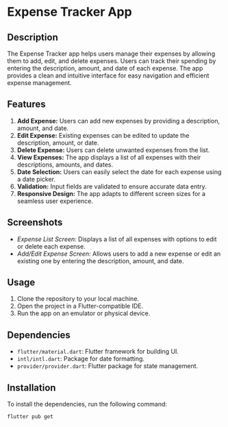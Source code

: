 # Expense Tracker App

## Description
The Expense Tracker app helps users manage their expenses by allowing them to add, edit, and delete expenses. Users can track their spending by entering the description, amount, and date of each expense. The app provides a clean and intuitive interface for easy navigation and efficient expense management.

## Features
1. **Add Expense:** Users can add new expenses by providing a description, amount, and date.
2. **Edit Expense:** Existing expenses can be edited to update the description, amount, or date.
3. **Delete Expense:** Users can delete unwanted expenses from the list.
4. **View Expenses:** The app displays a list of all expenses with their descriptions, amounts, and dates.
5. **Date Selection:** Users can easily select the date for each expense using a date picker.
6. **Validation:** Input fields are validated to ensure accurate data entry.
7. **Responsive Design:** The app adapts to different screen sizes for a seamless user experience.

## Screenshots
- *Expense List Screen:* Displays a list of all expenses with options to edit or delete each expense.
- *Add/Edit Expense Screen:* Allows users to add a new expense or edit an existing one by entering the description, amount, and date.

## Usage
1. Clone the repository to your local machine.
2. Open the project in a Flutter-compatible IDE.
3. Run the app on an emulator or physical device.

## Dependencies
- `flutter/material.dart`: Flutter framework for building UI.
- `intl/intl.dart`: Package for date formatting.
- `provider/provider.dart`: Flutter package for state management.

## Installation
To install the dependencies, run the following command:
```shell
flutter pub get
```
